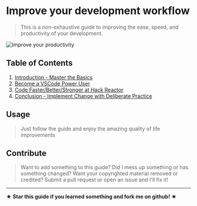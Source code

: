 # Improve your development workflow

> This is a non-exhaustive guide to improving the ease, speed, and productivity of your development.

![Improve your productivity](http://comics.roderickmann.org/episodes/Dilbert/2015/05/Dilbert20150506.gif)

## Table of Contents

1.  [Introduction - Master the Basics](https://github.com/nvincenthill/streamlineyourworkflow/tree/master/Part%201/PART1.md)
1.  [Become a VSCode Power User](https://github.com/nvincenthill/streamlineyourworkflow/tree/master/Part%202/PART2.md)
1.  [Code Faster/Better/Stronger at Hack Reactor](https://github.com/nvincenthill/streamlineyourworkflow/tree/master/Part%203/PART3.md)
1.  [Conclusion - Implement Change with Deliberate Practice](https://github.com/nvincenthill/streamlineyourworkflow/tree/master/Part%204/PART4.md)

## Usage

> Just follow the guide and enjoy the amazing quality of life improvements

## Contribute

> Want to add something to this guide? Did I mess up something or has something changed? Want your copyrighted material removed or credited? Submit a pull request or open an issue and I'll fix it!

---

**★ Star this guide if you learned something and fork me on github! ★**
